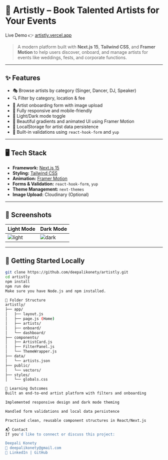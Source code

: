 # 🎨 Artistly – Book Talented Artists for Your Events

Live Demo 👉 [artistly.vercel.app](https://artistly-beige-one.vercel.app/)

> A modern platform built with **Next.js 15**, **Tailwind CSS**, and **Framer Motion** to help users discover, onboard, and manage artists for events like weddings, fests, and corporate functions.

---

## ✨ Features

- 🎭 Browse artists by category (Singer, Dancer, DJ, Speaker)
- 🔍 Filter by category, location & fee
- 📝 Artist onboarding form with image upload
- 📱 Fully responsive and mobile-friendly
- 🌙 Light/Dark mode toggle
- 🎉 Beautiful gradients and animated UI using Framer Motion
- 🧠 LocalStorage for artist data persistence
- 🧪 Built-in validations using `react-hook-form` and `yup`

---

## 🖥️ Tech Stack

- **Framework:** [Next.js 15](https://nextjs.org/)
- **Styling:** [Tailwind CSS](https://tailwindcss.com/)
- **Animation:** [Framer Motion](https://www.framer.com/motion/)
- **Forms & Validation:** `react-hook-form`, `yup`
- **Theme Management:** `next-themes`
- **Image Upload:** Cloudinary (Optional)

---

## 📸 Screenshots

| Light Mode | Dark Mode |
|------------|-----------|
| ![light](https://i.imgur.com/dz1vEoX.png) | ![dark](https://i.imgur.com/3CE9pAg.png) |

---

## 🚀 Getting Started Locally

```bash
git clone https://github.com/deepalikonety/artistly.git
cd artistly
npm install
npm run dev
Make sure you have Node.js and npm installed.

📁 Folder Structure
artistly/
├── app/
│   ├── layout.js
│   ├── page.js (Home)
│   ├── artists/
│   ├── onboard/
│   └── dashboard/
├── components/
│   ├── ArtistCard.js
│   ├── FilterPanel.js
│   └── ThemeWrapper.js
├── data/
│   └── artists.json
├── public/
│   └── vectors/
├── styles/
│   └── globals.css

🧠 Learning Outcomes
Built an end-to-end artist platform with filters and onboarding

Implemented responsive design and dark mode theming

Handled form validations and local data persistence

Practiced clean, reusable component structures in React/Next.js

📬 Contact
If you'd like to connect or discuss this project:

Deepali Konety
📧 deepalikonety@gmail.com
🔗 LinkedIn | GitHub
